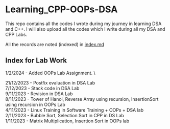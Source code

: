# Learning_CPP-OOPs-DSA
This repo contains all the codes I wrote during my journey in learning DSA and C++. I will also upload all the codes which I write during all my DSA and CPP Labs.

All the records are noted (indexed) in [index.md](./index.md)



## Index for Lab Work

1/2/2024 - Added OOPs Lab Assignment. \

21/12/2023 - Postfix evaluation in DSA Lab \
7/12/2023  - Stack code in DSA Lab \
9/11/2023  - Revision in DSA Lab \
8/11/2023  - Tower of Hanoi, Reverse Array using recursion, InsertionSort using recursion in OOPs Lab \
4/11/2023  - Linux Training in Software Training + OOPs + DSA lab \
2/11/2023  - Bubble Sort, Selection Sort in CPP in DS Lab \
1/11/2023  - Matrix Multiplication, Insertion Sort in OOPs lab

